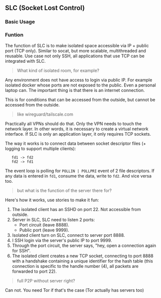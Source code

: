 ## SLC (Socket Lost Control)

### Basic Usage


### Funtion
The function of SLC is to make isolated space accessible via IP + public port (TCP only). Similar to socat, but more scalable, multithreaded and reusable. Use case not only SSH, all applications that use TCP can be integrated with SLC.

> What kind of isolated room, for example?

Any environment does not have access to login via public IP. For example isolated docker whose ports are not exposed to the public.
Even a personal laptop can.
The important thing is that there is an internet connection.

This is for conditions that can be accessed from the outside, but cannot be accessed from the outside.

> like wireguard/tailscale.com

Practically all VPNs should do that. Only the VPN needs to touch the network layer. In other words, it is necessary to create a virtual network interface. If SLC is only an application layer, it only requires TCP sockets.

The way it works is to connect data between socket descriptor files (+ logging to support multiple clients):
```
   fd1 -> fd2
   fd2 -> fd1
```
The event loop is polling for `POLLIN | POLLPRI` event of 2 file descriptors. If any data is entered in `fd1`, consume the data, write to `fd2`. And vice versa too.

> but what is the function of the server there for?

Here's how it works, use stories to make it fun:

1) The isolated client has an SSHD on port 22. Not accessible from outside.
2) Server in SLC, SLC need to listen 2 ports:
     - Port circuit (leave 8888).
     - Public port (leave 9999).
3) Isolated client turn on SLC, connect to server port 8888.
4) I SSH login via the server's public IP to port 9999.
5) Through the port circuit, the server says, "hey, open a connection again for SSH".
6) The isolated client creates a new TCP socket, connecting to port 8888 with a handshake containing a unique identifier for the hash table (this connection is specific to the handle number (4), all packets are forwarded to port 22).

> full P2P without server right?

Can not. You need Tor if that's the case (Tor actually has servers too)
